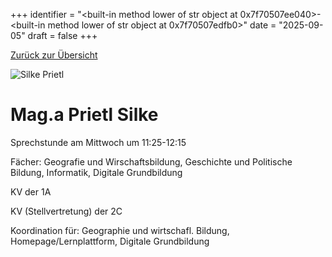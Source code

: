 
+++
identifier = "<built-in method lower of str object at 0x7f70507ee040>-<built-in method lower of str object at 0x7f70507edfb0>"
date = "2025-09-05"
draft = false
+++

 [Zurück zur Übersicht](/schule/lehrpersonal/)

<div class="row">
<div class="column">
<img src="/images/personal/Prietl.jpg" alt="Silke Prietl"> 
</div>
<div class="column">

# Mag.a Prietl Silke 

Sprechstunde am Mittwoch um 11:25-12:15

Fächer: Geografie und Wirschaftsbildung,  Geschichte und Politische Bildung,  Informatik,  Digitale Grundbildung

KV der 1A

KV (Stellvertretung) der 2C







Koordination für: Geographie und wirtschafl. Bildung, Homepage/Lernplattform, Digitale Grundbildung



</div>
</div> 

